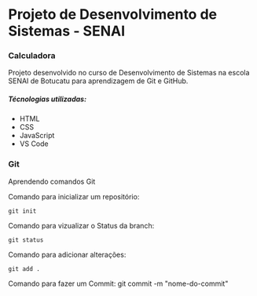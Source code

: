 # Projeto de Desenvolvimento de Sistemas - SENAI

### Calculadora

Projeto desenvolvido no curso de Desenvolvimento de Sistemas na escola SENAI de Botucatu para aprendizagem de Git e GitHub.

##### Técnologias utilizadas:
- HTML
- CSS
- JavaScript
- VS Code

### Git
Aprendendo comandos Git

Comando para inicializar um repositório:
```
git init
```
Comando para vizualizar o Status da branch:
```
git status
```
Comando para adicionar alterações:
```
git add .
```
Comando para fazer um Commit:
git commit -m "nome-do-commit"